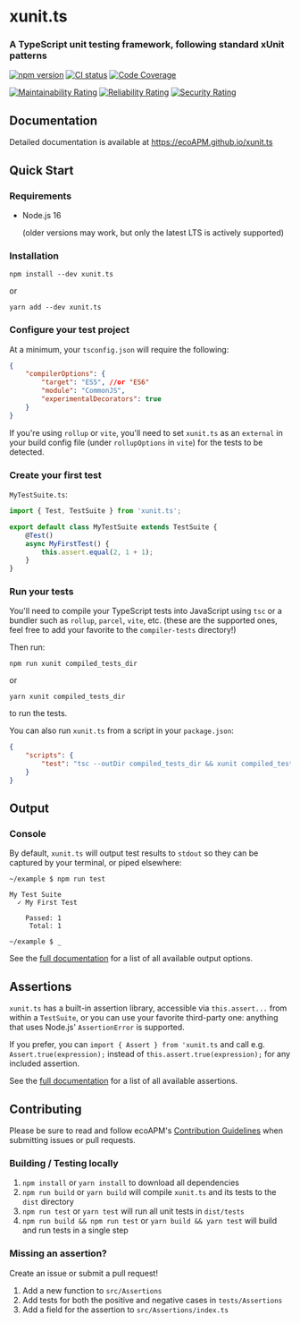 # xunit.ts
### A TypeScript unit testing framework, following standard xUnit patterns

[![npm version](https://badge.fury.io/js/xunit.ts.svg)](https://npmjs.com/package/xunit.ts)
[![CI status](https://github.com/ecoAPM/xunit.ts/workflows/CI/badge.svg)](https://github.com/ecoAPM/xunit.ts/actions)
[![Code Coverage](https://sonarcloud.io/api/project_badges/measure?project=ecoAPM_xunit.ts&metric=coverage)](https://sonarcloud.io/dashboard?id=ecoAPM_xunit.ts)

[![Maintainability Rating](https://sonarcloud.io/api/project_badges/measure?project=ecoAPM_xunit.ts&metric=sqale_rating)](https://sonarcloud.io/dashboard?id=ecoAPM_xunit.ts)
[![Reliability Rating](https://sonarcloud.io/api/project_badges/measure?project=ecoAPM_xunit.ts&metric=reliability_rating)](https://sonarcloud.io/dashboard?id=ecoAPM_xunit.ts)
[![Security Rating](https://sonarcloud.io/api/project_badges/measure?project=ecoAPM_xunit.ts&metric=security_rating)](https://sonarcloud.io/dashboard?id=ecoAPM_xunit.ts)

## Documentation

Detailed documentation is available at https://ecoAPM.github.io/xunit.ts

## Quick Start

### Requirements

- Node.js 16

  (older versions may work, but only the latest LTS is actively supported)

### Installation

`npm install --dev xunit.ts`

or

`yarn add --dev xunit.ts`

### Configure your test project

At a minimum, your `tsconfig.json` will require the following:

```json
{
    "compilerOptions": {
        "target": "ES5", //or "ES6"
        "module": "CommonJS",
        "experimentalDecorators": true
    }
}
```

If you're using `rollup` or `vite`, you'll need to set `xunit.ts` as an `external` in your build config file (under `rollupOptions` in `vite`) for the tests to be detected.

### Create your first test

`MyTestSuite.ts`:

```ts
import { Test, TestSuite } from 'xunit.ts';

export default class MyTestSuite extends TestSuite {
    @Test()
    async MyFirstTest() {
        this.assert.equal(2, 1 + 1);
    }
}
```

### Run your tests

You'll need to compile your TypeScript tests into JavaScript using `tsc` or a bundler such as `rollup`, `parcel`, `vite`, etc. (these are the supported ones, feel free to add your favorite to the `compiler-tests` directory!)

Then run:

`npm run xunit compiled_tests_dir`

or

`yarn xunit compiled_tests_dir`

to run the tests.

You can also run `xunit.ts` from a script in your `package.json`:

```json
{
    "scripts": {
        "test": "tsc --outDir compiled_tests_dir && xunit compiled_tests_dir"
    }
}
```

## Output

### Console

By default, `xunit.ts` will output test results to `stdout` so they can be captured by your terminal, or piped elsewhere:

```
~/example $ npm run test

My Test Suite
  ✓ My First Test

    Passed: 1
     Total: 1

~/example $ _ 
```

See the [full documentation](https://ecoAPM.github.io/xunit.ts) for a list of all available output options.

## Assertions

`xunit.ts` has a built-in assertion library, accessible via `this.assert...` from within a `TestSuite`, or you can use your favorite third-party one: anything that uses Node.js' `AssertionError` is supported.

If you prefer, you can `import { Assert } from 'xunit.ts` and call e.g. `Assert.true(expression);` instead of `this.assert.true(expression);` for any included assertion.

See the [full documentation](https://ecoAPM.github.io/xunit.ts) for a list of all available assertions.

## Contributing

Please be sure to read and follow ecoAPM's [Contribution Guidelines](CONTRIBUTING.md) when submitting issues or pull requests.

### Building / Testing locally

1. `npm install` or `yarn install` to download all dependencies
2. `npm run build` or `yarn build` will compile `xunit.ts` and its tests to the `dist` directory
3. `npm run test` or `yarn test` will run all unit tests in `dist/tests`
4. `npm run build && npm run test` or `yarn build && yarn test` will build and run tests in a single step

### Missing an assertion?

Create an issue or submit a pull request!
1. Add a new function to `src/Assertions`
2. Add tests for both the positive and negative cases in `tests/Assertions`
3. Add a field for the assertion to `src/Assertions/index.ts`